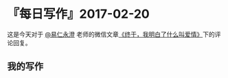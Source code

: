 # 『每日写作』2017-02-20

这是今天对于  [@易仁永澄](http://weibo.com/u/1640237087)  老师的微信文章[《终于，我明白了什么叫爱情》](http://chuansong.me/n/1588105252415)下的评论回复。

## 我的写作